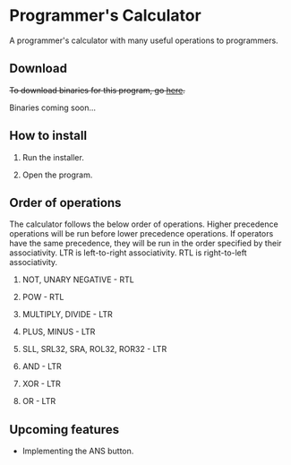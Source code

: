 # Programmer's Calculator

A programmer's calculator with many useful operations to programmers.

## Download

~~To download binaries for this program, go [here](https://github.com/eggroll-bot/programmers-calculator/releases).~~

Binaries coming soon...

## How to install

1. Run the installer.

2. Open the program.

## Order of operations

The calculator follows the below order of operations. Higher precedence operations will be run before lower precedence operations. If operators have the same precedence, they will be run in the order specified by their associativity. LTR is left-to-right associativity. RTL is right-to-left associativity.

1. NOT, UNARY NEGATIVE - RTL

2. POW - RTL

3. MULTIPLY, DIVIDE - LTR

4. PLUS, MINUS - LTR

5. SLL, SRL32, SRA, ROL32, ROR32 - LTR

6. AND - LTR

7. XOR - LTR

8. OR - LTR

## Upcoming features

- Implementing the ANS button.

